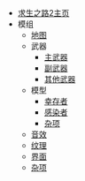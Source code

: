 - [求生之路2主页](l4d2/)
- 模组
  - [地图](l4d2/mod/map.md)
  - 武器
    - [主武器](l4d2/mod/weapon/primary.md)
    - [副武器](l4d2/mod/weapon/sidearm.md)
    - [其他武器](l4d2/mod/weapon/other.md)
  - 模型
    - [幸存者](l4d2/mod/model/survivor.md)
    - [感染者](l4d2/mod/model/infected.md)
    - [杂项](l4d2/mod/model/misc.md)
  - [音效](l4d2/mod/sound.md)
  - [纹理](l4d2/mod/texture.md)
  - [界面](l4d2/mod/ui.md)
  - [杂项](l4d2/mod/misc.md)
